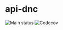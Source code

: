 # api-dnc

![Main status](https://github.com/prusya/cicd/actions/workflows/main.yml/badge.svg)
![Codecov](https://codecov.io/gh/prusya/cicd/branch/main/graph/badge.svg?token=UPOOSBT2SJ)
